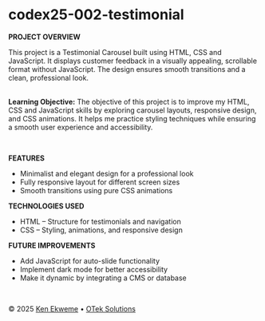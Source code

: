 # codex25-002-testimonial

<p><strong>PROJECT OVERVIEW</strong></p>
This project is a Testimonial Carousel built using HTML, CSS and JavaScript. It displays customer feedback in a visually appealing, scrollable format without JavaScript. The design ensures smooth transitions and a clean, professional look.
<br><br>
<p><strong>Learning Objective:</strong> The objective of this project is to improve my HTML, CSS and JavaScript skills by exploring carousel layouts, responsive design, and CSS animations. It helps me practice styling techniques while ensuring a smooth user experience and accessibility.</p>
<br>
<p><strong>FEATURES</strong></p>
<ul>
  <li>Minimalist and elegant design for a professional look</li>
  <li>Fully responsive layout for different screen sizes</li>
  <li>Smooth transitions using pure CSS animations</li>
</ul>
<p><strong>TECHNOLOGIES USED</strong></p>
<ul>
  <li>HTML – Structure for testimonials and navigation</li>
  <li>CSS – Styling, animations, and responsive design</li>
</ul>
<p><strong>FUTURE IMPROVEMENTS</strong></p>
<ul>
  <li>Add JavaScript for auto-slide functionality</li>
  <li>Implement dark mode for better accessibility</li>
  <li>Make it dynamic by integrating a CMS or database</li>
</ul>
<br>
<footer>
    <p>&copy; 2025 <a href="https://www.linkedin.com/in/ekweme-ken" target="_blank">Ken Ekweme</a> &bull; <a href="https://www.oteksolutions.net" target="_blank">OTek Solutions</a></p>
</footer>

